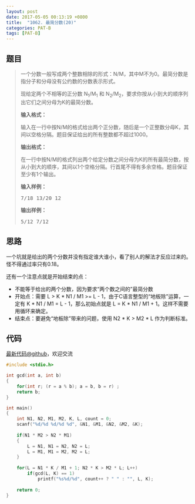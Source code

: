 ```yaml
---
layout: post
date: 2017-05-05 00:13:19 +0800
title:  "1062. 最简分数(20)"
categories: PAT-B
tags: [PAT-B]
---
```


## 题目

> <div id="problemContent">
> <p>一个分数一般写成两个整数相除的形式：N/M，其中M不为0。最简分数是指分子和分母没有公约数的分数表示形式。
> </p>
> <p>现给定两个不相等的正分数 N<sub>1</sub>/M<sub>1</sub> 和 N<sub>2</sub>/M<sub>2</sub>，要求你按从小到大的顺序列出它们之间分母为K的最简分数。
> </p>
> <p><b>
> 输入格式：
> </b></p>
> <p>
> 输入在一行中按N/M的格式给出两个正分数，随后是一个正整数分母K，其间以空格分隔。题目保证给出的所有整数都不超过1000。
> </p>
> <p><b>
> 输出格式：
> </b></p>
> <p>
> 在一行中按N/M的格式列出两个给定分数之间分母为K的所有最简分数，按从小到大的顺序，其间以1个空格分隔。行首尾不得有多余空格。题目保证至少有1个输出。
> </p>
> <b>输入样例：</b><pre>
> 7/18 13/20 12
> </pre>
> <b>输出样例：</b><pre>
> 5/12 7/12
> </pre>
> </div>

## 思路

一个坑就是给出的两个分数并没有指定谁大谁小，看了别人的解法才反应过来的。怪不得通过率只有0.18。

还有一个注意点就是开始结束的点：
- 不能等于给出的两个分数，因为要求“两个数之间的”最简分数
- 开始点：需要 L > K \* N1 / M1 >= L - 1，由于C语言整型的“地板除”运算，一定有 K \* N1 / M1 = L - 1，那么初始点就是 L = K \* N1 / M1 + 1。这样不需要用循环来确定。
- 结束点：要避免“地板除”带来的问题，使用 N2 \* K > M2 \* L 作为判断标准。

## 代码

[最新代码@github](https://github.com/OliverLew/PAT/blob/master/PATBasic/1062.c)，欢迎交流
```c
#include <stdio.h>

int gcd(int a, int b)
{
    for(int r; (r = a % b); a = b, b = r) ;
    return b;
}

int main()
{
    int N1, N2, M1, M2, K, L, count = 0;
    scanf("%d/%d %d/%d %d", &N1, &M1, &N2, &M2, &K);
    
    if(N1 * M2 > N2 * M1)
    {
        L = N1, N1 = N2, N2 = L;
        L = M1, M1 = M2, M2 = L;
    }
    
    for(L = N1 * K / M1 + 1; N2 * K > M2 * L; L++)  
        if(gcd(L, K) == 1)
            printf("%s%d/%d", count++ ? " " : "", L, K);
            
    return 0;
}

```